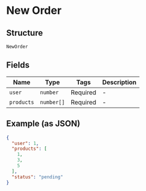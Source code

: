 
# New Order

## Structure

`NewOrder`

## Fields

| Name | Type | Tags | Description |
|  --- | --- | --- | --- |
| `user` | `number` | Required | - |
| `products` | `number[]` | Required | - |

## Example (as JSON)

```json
{
  "user": 1,
  "products": [
    1,
    3,
    5
  ],
  "status": "pending"
}
```

